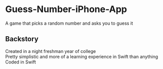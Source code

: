 # Guess-Number-iPhone-App
A game that picks a random number and asks you to guess it
## Backstory
Created in a night freshman year of college<br>
Pretty simplistic and more of a learning experience in Swift than anything
Coded in Swift
